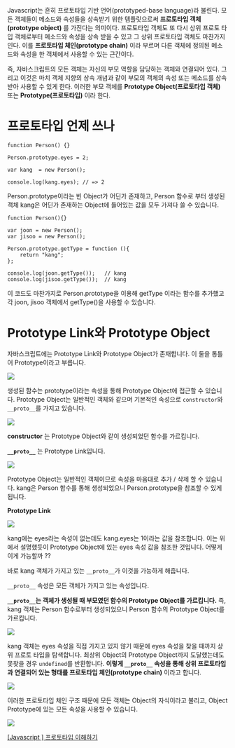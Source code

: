 Javascript는 흔히 프로토타입 기반 언어(prototyped-base language)라 불린다. 모든 객체들이 메소드와 속성들을 상속받기 위한 템플릿으로써 **프로토타입 객체(prototype object)** 를 가진다는 의미이다. 프로토타입 객체도 또 다시 상위 프로토 타입 객체로부터 메소드와 속성을 상속 받을 수 있고 그 상위 프로토타입 객체도 마찬가지인다. 이를 **프로토타입 체인(prototype chain)** 이라 부르며 다른 객체에 정의된 메소드와 속성을 한 객체에서 사용할 수 있는 근간이다.

즉, 자바스크립트의 모든 객체는 자신의 부모 역할을 담당하는 객체와 연결되어 있다. 그리고 이것은 마치 객체 지향의 상속 개념과 같이 부모의 객체의 속성 또는 메소드를 상속받아 사용할 수 있게 한다.
이러한 부모 객체를 **Prototype Object(프로토타입 객체)** 또는 **Prototype(프로토타입)** 이라 한다.

# 프로토타입 언제 쓰나

```
function Person() {}

Person.prototype.eyes = 2;

var kang  = new Person();

console.log(kang.eyes); // => 2
```

Person.prototype이라는 빈 Object가 어딘가 존재하고, Person 함수로 부터 생성된 객체 kang은 어딘가 존재하는 Object에 들어있는 값을 모두 가져다 쓸 수 있습니다.

```
function Person(){}

var joon = new Person();
var jisoo = new Person();

Person.prototype.getType = function (){
    return "kang";
};

console.log(joon.getType());   // kang
console.log(jisoo.getType());  // kang
```

이 코드도 마찬가지로 Person.prototype을 이용해 getType 이라는 함수를 추가했고 각 joon, jisoo 객체에서 getType()을 사용할 수 있습니다.

# Prototype Link와 Prototype Object

자바스크립트에는 Prototype Link와 Prototype Object가 존재합니다. 이 둘을 통틀어 Prototype이라고 부릅니다.

![](https://images.velog.io/images/ksh4820/post/520b1f81-8753-4947-9489-58eecf770dfa/%E1%84%89%E1%85%B3%E1%84%8F%E1%85%B3%E1%84%85%E1%85%B5%E1%86%AB%E1%84%89%E1%85%A3%E1%86%BA%202020-08-28%20%E1%84%8B%E1%85%A9%E1%84%92%E1%85%AE%205.36.55.png)

생성된 함수는 prototype이라는 속성을 통해 Prototype Object에 접근할 수 있습니다. Prototype Object는 일반적인 객체와 같으며 기본적인 속성으로 `constructor`와 `__proto__`를 가지고 있습니다.

![](https://images.velog.io/images/ksh4820/post/85d02c49-a431-4595-8702-9f7b6c1f049d/%E1%84%89%E1%85%B3%E1%84%8F%E1%85%B3%E1%84%85%E1%85%B5%E1%86%AB%E1%84%89%E1%85%A3%E1%86%BA%202020-08-28%20%E1%84%8B%E1%85%A9%E1%84%92%E1%85%AE%205.10.25.png)

**constructor** 는 Prototype Object와 같이 생성되었던 함수를 가르킵니다.

**`__proto__`** 는 Prototype Link입니다.

![](https://images.velog.io/images/ksh4820/post/9e78fa24-950c-48e9-b367-c457ed2eb3d8/%E1%84%89%E1%85%B3%E1%84%8F%E1%85%B3%E1%84%85%E1%85%B5%E1%86%AB%E1%84%89%E1%85%A3%E1%86%BA%202020-08-28%20%E1%84%8B%E1%85%A9%E1%84%92%E1%85%AE%205.12.44.png)

Prototype Object는 일반적인 객체이므로 속성을 마음대로 추가 / 삭제 할 수 있습니다.
kang은 Person 함수를 통해 생성되었으니 Person.prototype을 참조할 수 있게 됩니다.

**Prototype Link**

![](https://images.velog.io/images/ksh4820/post/d57b1174-f9c8-4d4f-9902-9d8720ce8d3d/%E1%84%89%E1%85%B3%E1%84%8F%E1%85%B3%E1%84%85%E1%85%B5%E1%86%AB%E1%84%89%E1%85%A3%E1%86%BA%202020-08-28%20%E1%84%8B%E1%85%A9%E1%84%92%E1%85%AE%205.14.34.png)

kang에는 eyes라는 속성이 없는데도 kang.eyes는 1이라는 값을 참조합니다. 이는 위에서 설명했듯이 Prototype Object에 있는 eyes 속성 값을 참조한 것입니다. 어떻게 이게 가능할까 ??

바로 kang 객체가 가지고 있는 `__proto__`가 이것을 가능하게 해줍니다.

`__proto__` 속성은 모든 객체가 가지고 있는 속성입니다.

**`__proto__`는 객체가 생성될 때 부모였던 함수의 Prototype Object를 가르킵니다.** 즉, kang 객체는 Person 함수로부터 생성되었으니 Person 함수의 Prototype Object를 가르킵니다.

![](https://images.velog.io/images/ksh4820/post/eee4b48a-03c9-44d7-ae07-99546cb0776c/%E1%84%89%E1%85%B3%E1%84%8F%E1%85%B3%E1%84%85%E1%85%B5%E1%86%AB%E1%84%89%E1%85%A3%E1%86%BA%202020-08-28%20%E1%84%8B%E1%85%A9%E1%84%92%E1%85%AE%205.19.05.png)

kang 객체는 eyes 속성을 직접 가지고 있지 않기 때문에 eyes 속성을 찾을 때까지 상위 프로토 타입을 탐색합니다. 최상위 Object의 Prototype Object까지 도달했는데도 못찾을 경우 `undefined`를 반환합니다. **이렇게 `__proto__` 속성을 통해 상위 프로토타입과 연결되어 있는 형태를 프로토타입 체인(prototype chain)** 이라고 합니다.

![](https://images.velog.io/images/ksh4820/post/4c1710ac-b827-458d-b2be-9ce5b6421524/%E1%84%89%E1%85%B3%E1%84%8F%E1%85%B3%E1%84%85%E1%85%B5%E1%86%AB%E1%84%89%E1%85%A3%E1%86%BA%202020-08-28%20%E1%84%8B%E1%85%A9%E1%84%92%E1%85%AE%205.21.40.png)

이러한 프로토타입 체인 구조 때문에 모든 객체는 Object의 자식이라고 불리고, Object Prototype에 있는 모든 속성을 사용할 수 있습니다.

![](https://images.velog.io/images/ksh4820/post/6369edda-e4b3-4a83-9008-92cb9165d89a/%E1%84%89%E1%85%B3%E1%84%8F%E1%85%B3%E1%84%85%E1%85%B5%E1%86%AB%E1%84%89%E1%85%A3%E1%86%BA%202020-08-28%20%E1%84%8B%E1%85%A9%E1%84%92%E1%85%AE%205.22.58.png)

[[Javascript ] 프로토타입 이해하기](https://medium.com/@bluesh55/javascript-prototype-%EC%9D%B4%ED%95%B4%ED%95%98%EA%B8%B0-f8e67c286b67)
